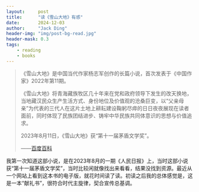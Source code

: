 ```yaml
---
layout:     post
title:      "读《雪山大地》有感"
date:       2024-12-03
author:     "Jack Ding"
header-img: "img/post-bg-read.jpg"
header-mask: 0.3
tags:
    - reading
    - books
---
```


> 《雪山大地》是中国当代作家杨志军创作的长篇小说，首次发表于《中国作家》2022年第11期。
>
> 《雪山大地》将青海藏族牧区几十年来在党和政府领导下发生的改天换地，当地藏汉民众生产生活方式、身份地位及价值观的沧桑巨变，以“父亲母亲”为代表的三代人在这片土地上耕耘建设鞠躬尽瘁的日日夜夜展现在读者面前，同时体现了民族团结进步、铸牢中华民族共同体意识的思想与价值追求。
>
> 2023年8月11日，《雪山大地》获“第十一届茅盾文学奖”。
>
> ——[百度百科](https://baike.baidu.com/item/雪山大地/62660854)

我第一次知道这部小说，是在2023年8月的一期《人民日报》上，当时这部小说获“第十一届茅盾文学奖”，当时比较闲就像找出来看看，结果没找到资源。最近从一个网站上看到这本书的电子版，就花时间读了读。初读之后我的总体感觉是，这是一本“献礼书”，很符合时代主旋律，契合宣传总基调。